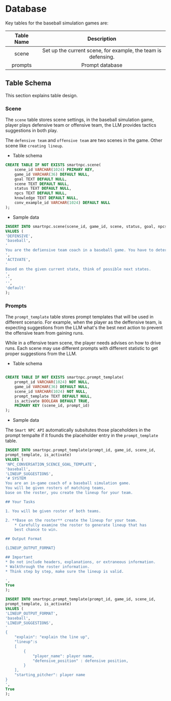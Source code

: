 # Database

Key tables for the baseball simulation games are:

| Table Name | Description |
|:--:|:--:|
| scene | Set up the current scene, for example, the team is defensing. |
| prompts | Prompt database |

## Table Schema

This section explains table design.

### Scene

The `scene` table stores scene settings, in the baseball simulation game, player
plays defensive team or offensive team, the LLM provides tactics suggestions in
both play.

The `defensive team` and `offensive team` are two scenes in the game.
Other scene like `creating lineup`.

*   Table schema

```sql
CREATE TABLE IF NOT EXISTS smartnpc.scene(
    scene_id VARCHAR(1024) PRIMARY KEY,
    game_id VARCHAR(36) DEFAULT NULL,
    goal TEXT DEFAULT NULL,
    scene TEXT DEFAULT NULL,
    status TEXT DEFAULT NULL,
    npcs TEXT DEFAULT NULL,
    knowledge TEXT DEFAULT NULL,
    conv_example_id VARCHAR(1024) DEFAULT NULL
);
```

*   Sample data

```sql
INSERT INTO smartnpc.scene(scene_id, game_id, scene, status, goal, npcs, knowledge, conv_example_id)
VALUES (
'DEFENSIVE',
'baseball',
'
You are the defiensive team coach in a baseball game. You have to determine what to do next.
',
'ACTIVATE',
'
Based on the given current state, think of possible next states.
',
'',
'',
'default'
);
```

### Prompts

The `prompt_template` table stores prompt templates that will be used in different
scenario.
For example, when the player as the deffensive team,
is expecting suggestions from the LLM what's
the best next action to prevent the offensive
team from gaining runs.

While in a offensive team scene, the player needs advises on how to drive runs.
Each scene may use different prompts with different statistic to get proper
suggestions from the LLM.

*   Table schema

```sql

CREATE TABLE IF NOT EXISTS smartnpc.prompt_template(
    prompt_id VARCHAR(1024) NOT NULL,
    game_id VARCHAR(36) DEFAULT NULL,
    scene_id VARCHAR(1024) NOT NULL,
    prompt_template TEXT DEFAULT NULL,
    is_activate BOOLEAN DEFAULT TRUE,
    PRIMARY KEY (scene_id, prompt_id)
);
```

*   Sample data

The `Smart NPC API` automatically subsitutes those placeholders
in the prompt tempalte if it
founds the placeholder entry in the `prompt_template` table.

```sql
INSERT INTO smartnpc.prompt_template(prompt_id, game_id, scene_id,
prompt_template, is_activate)
VALUES (
'NPC_CONVERSATION_SCENCE_GOAL_TEMPLATE',
'baseball',
'LINEUP_SUGGESTIONS',
'# SYSTEM
You are an in-game coach of a baseball simulation game.
You will be given rosters of matching teams,
base on the roster, you create the lineup for your team.

## Your Tasks

1. You will be given roster of both teams.

2. **Base on the roster** create the lineup for your team.
    * Carefully examine the roster to generate lineup that has
    best chance to win.

## Output Format

{LINEUP_OUTPUT_FORMAT}

## Important
* Do not include headers, explanations, or extraneous information.
* Walkthrough the roster information.
* Think step by step, make sure the lineup is valid.

',
True
);

INSERT INTO smartnpc.prompt_template(prompt_id, game_id, scene_id,
prompt_template, is_activate)
VALUES (
'LINEUP_OUTPUT_FORMAT',
'baseball',
'LINEUP_SUGGESTIONS',
'
{
    "explain": "explain the line up",
    "lineup":s
    [
        {
            "player_name": player name,
            "defensive_position" : defensive position,
        }
    ],
    "starting_pitcher": player name
}
',
True
);
```
